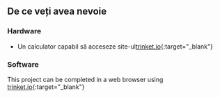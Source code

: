 ## De ce veți avea nevoie

### Hardware

+ Un calculator capabil să acceseze site-ul[trinket.io](https://trinket.io){:target="_blank"}

### Software

This project can be completed in a web browser using [trinket.io](https://trinket.io){:target="_blank"}